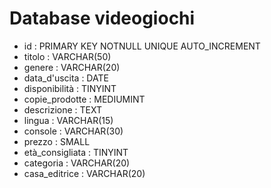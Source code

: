 # Database videogiochi


- id : PRIMARY KEY NOTNULL UNIQUE AUTO_INCREMENT
- titolo : VARCHAR(50)
- genere : VARCHAR(20)
- data_d'uscita : DATE
- disponibilità : TINYINT
- copie_prodotte : MEDIUMINT
- descrizione : TEXT
- lingua : VARCHAR(15)
- console : VARCHAR(30)
- prezzo : SMALL
- età_consigliata : TINYINT
- categoria : VARCHAR(20)
- casa_editrice : VARCHAR(20)